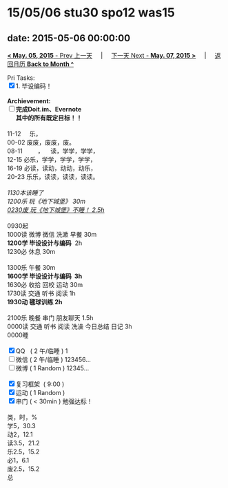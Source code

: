 # 15/05/06 stu30 spo12 was15

date: 2015-05-06 00:00:00
---
[**< May. 05, 2015** - Prev 上一天](/lifelogs/2015/05/d05.html) &nbsp; &nbsp; | &nbsp; &nbsp; [下一天 Next - **May. 07, 2015 >**](/lifelogs/2015/05/d07.html) &nbsp; &nbsp; |  &nbsp; &nbsp; [返回月历 **Back to Month ^**](/lifelogs/2015/05/index.html)
<br/><div>Pri Tasks:<br clear="none"/><input type="checkbox" checked="true" />1. 毕设编码！</div>		<div><br clear="none"/></div>		<div><strong>Archievement:</strong></div>		<div><strong><input type="checkbox" />完成Doit.im、</strong><strong>Evernote</strong></div>		<div><strong>      其中的</strong><strong>所有</strong><strong>既定目标！！</strong></div>		<div><strong><br clear="none"/></strong></div>		<div>				<div>11-12     乐，</div>				<div>00-02 废废，废废，废。</div>08-11         ，    读，学学，学学，<br clear="none"/>12-15 必乐，学学，学学，学学，<br clear="none"/>16-19 必读，读动，动动，动乐，<br clear="none"/>20-23 乐乐，读读，读读，读读。				<div><br clear="none"/></div>				<div><em>1130本该睡了</em></div>				<div><em>1200乐 玩《地下城堡》 30m</em></div>				<div><span style="text-decoration: underline;"><em>0230废 玩《地下城堡》不睡！ 2.5h</em></span></div>				<div><br clear="none"/></div>0930起<br clear="none"/>1000读 微博 微信 洗漱 早餐 30m		</div>		<div><strong>1200学 毕设设计与编码</strong>  2h				<div>1230必 休息 30m</div>				<div><br clear="none"/></div>1300乐 午餐 30m		</div>		<div><strong>1600学 毕设设计与编码  3h</strong>				<div>1630必 收拾 回校 运动 30m</div>				<div>1730读 交通 听书 阅读 1h</div>				<div><b>1930动 毽球训练 2h</b></div>				<div><br/></div>2100乐 晚餐 串门 朋友聊天 1.5h		</div>		<div>0000读 交通 听书 阅读 洗澡 今日总结 日记 3h</div>		<div>0000睡</div>		<div><br clear="none"/></div>		<div><input type="checkbox" checked="true" />QQ   ( 2 午/临睡 ) 1<br clear="none"/><input type="checkbox" />微信 ( 2 午/临睡 ) 123456…</div>		<div><input type="checkbox" />微博 ( 1 Random ) 12345…</div>		<div><br clear="none"/></div>		<div><input type="checkbox" checked="true" />复习框架  ( 9:00 ) </div>		<div><input type="checkbox" checked="true" />运动 ( 1 Random ) </div>		<div><input type="checkbox" checked="true" />串门 ( < 30min ) 勉强达标！</div>		<div>				<div><br clear="none"/></div>类，时，%<br clear="none"/>学5，30.3<br clear="none"/>动2，12.1<br clear="none"/>读3.5，21.2<br clear="none"/>乐2.5，15.2<br clear="none"/>必1，6.1<br clear="none"/>废2.5，15.2<br clear="none"/>总		</div>
